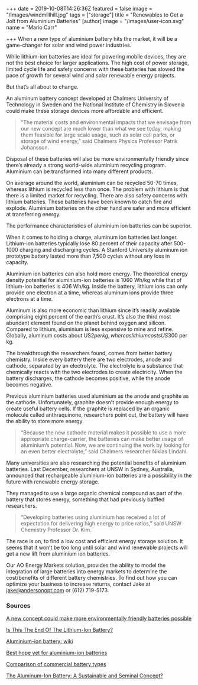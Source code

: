 +++
date = 2019-10-08T14:26:36Z
featured = false
image = "/images/windmillhill.jpg"
tags = ["storage"]
title = "Renewables to Get a Jolt from Aluminium Batteries"
[author]
image = "/images/user-icon.svg"
name = "Mario Carr"

+++
When a new type of aluminium battery hits the market, it will be a game-changer for solar and wind power industries. 

While lithium-ion batteries are ideal for powering mobile devices, they are not the best choice for larger applications. The high cost of power storage, limited cycle life and safety concerns with these batteries has slowed the pace of growth for several wind and solar renewable energy projects. 

But that’s all about to change.

An aluminum battery concept developed at Chalmers University of Technology in Sweden and the National Institute of Chemistry in Slovenia could make these storage devices more affordable and efficient.

> “The material costs and environmental impacts that we envisage from our new concept are much lower than what we see today, making them feasible for large scale usage, such as solar cell parks, or storage of wind energy,” said Chalmers Physics Professor Patrik Johansson. 

Disposal of these batteries will also be more environmentally friendly since there’s already a strong world-wide aluminium recycling program. Aluminium can be transformed into many different products. 

On average around the world, aluminium can be recycled 50-70 times, whereas lithium is recycled less than once. The problem with lithium is that there is a limited market for recycling. There are also safety concerns with lithium batteries. These batteries have been known to catch fire and explode. Aluminium batteries on the other hand are safer and more efficient at transferring energy. 

The performance characteristics of aluminium ion batteries can be superior. 

When it comes to holding a charge, aluminum ion batteries last longer. Lithium-ion batteries typically lose 80 percent of their capacity after 500-1000 charging and discharging cycles. A Stanford University aluminum ion prototype battery lasted more than 7,500 cycles without any loss in capacity.

Aluminium ion batteries can also hold more energy. The theoretical energy density potential for aluminium-ion batteries is 1060 Wh/kg while that of lithium-ion batteries is 406 Wh/kg. Inside the battery, lithium ions can only provide one electron at a time, whereas aluminum ions provide three electrons at a time.

Aluminum is also more economic than lithium since it’s readily available comprising eight percent of the earth’s crust. It’s also the third most abundant element found on the planet behind oxygen and silicon. Compared to lithium, aluminium is less expensive to mine and refine. Globally, aluminum costs about US$2 per kg, whereas lithium costs US$300 per kg.

The breakthrough the researchers found, comes from better battery chemistry. Inside every battery there are two electrodes, anode and cathode, separated by an electrolyte. The electrolyte is a substance that chemically reacts with the two electrodes to create electricity. When the battery discharges, the cathode becomes positive, while the anode becomes negative.  

Previous aluminium batteries used aluminium as the anode and graphite as the cathode. Unfortunately, graphite doesn’t provide enough energy to create useful battery cells. If the graphite is replaced by an organic molecule called anthraquinone, researchers point out, the battery will have the ability to store more energy.

> “Because the new cathode material makes it possible to use a more appropriate charge-carrier, the batteries can make better usage of aluminium’s potential. Now, we are continuing the work by looking for an even better electrolyte,” said Chalmers researcher Niklas Lindahl.

Many universities are also researching the potential benefits of aluminium batteries. Last December, researchers at UNSW in Sydney, Australia, announced that rechargeable aluminium-ion batteries are a possibility in the future with renewable energy storage.

They managed to use a large organic chemical compound as part of the battery that stores energy, something that had previously baffled researchers.

> “Developing batteries using aluminium has received a lot of expectation for delivering high energy to price ratios,” said UNSW Chemistry Professor Dr. Kim.

The race is on, to find a low cost and efficient energy storage solution. It seems that it won’t be too long until solar and wind renewable projects will get a new lift from aluminium ion batteries.  

Our AO Energy Markets solution, provides the ability to model the integration of large batteries into energy markets to determine the cost/benefits of different battery chemistries. To find out how you can optimize your business to increase returns, contact Jake at [jake@andersonopt.com](mailto:jake@andersonopt.com) or (612) 719-5173.
 

### Sources

[A new concept could make more environmentally friendly batteries possible](https://www.mynewsdesk.com/uk/chalmers/pressreleases/a-new-concept-could-make-more-environmentally-friendly-batteries-possible-2924834)

[Is This The End Of The Lithium-Ion Battery?](https://oilprice.com/Energy/Energy-General/Is-This-The-End-Of-The-Lithium-Ion-Battery.html)

[Aluminium-ion battery: wiki](https://en.wikipedia.org/wiki/Aluminium-ion_battery#cite_note-27)

[Best hope yet for aluminium-ion batteries](https://newsroom.unsw.edu.au/news/science-tech/best-hope-yet-aluminium-ion-batteries)

[Comparison of commercial battery types](https://en.wikipedia.org/wiki/Comparison_of_commercial_battery_types#Rechargeable_characteristics)

[The Aluminum-Ion Battery: A Sustainable and Seminal Concept?](https://www.ncbi.nlm.nih.gov/pmc/articles/PMC6504778/#targetText=To%20produce%201%20kg%20of,aluminum%2Dion%20battery%20(cf.))